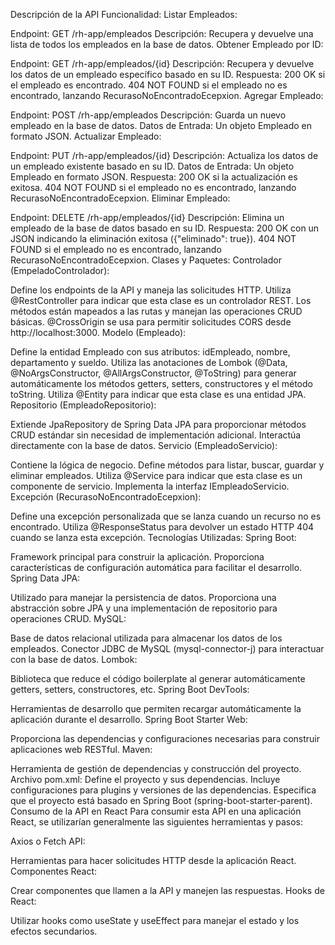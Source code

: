Descripción de la API
Funcionalidad:
Listar Empleados:

Endpoint: GET /rh-app/empleados
Descripción: Recupera y devuelve una lista de todos los empleados en la base de datos.
Obtener Empleado por ID:

Endpoint: GET /rh-app/empleados/{id}
Descripción: Recupera y devuelve los datos de un empleado específico basado en su ID.
Respuesta:
200 OK si el empleado es encontrado.
404 NOT FOUND si el empleado no es encontrado, lanzando RecurasoNoEncontradoEcepxion.
Agregar Empleado:

Endpoint: POST /rh-app/empleados
Descripción: Guarda un nuevo empleado en la base de datos.
Datos de Entrada: Un objeto Empleado en formato JSON.
Actualizar Empleado:

Endpoint: PUT /rh-app/empleados/{id}
Descripción: Actualiza los datos de un empleado existente basado en su ID.
Datos de Entrada: Un objeto Empleado en formato JSON.
Respuesta:
200 OK si la actualización es exitosa.
404 NOT FOUND si el empleado no es encontrado, lanzando RecurasoNoEncontradoEcepxion.
Eliminar Empleado:

Endpoint: DELETE /rh-app/empleados/{id}
Descripción: Elimina un empleado de la base de datos basado en su ID.
Respuesta:
200 OK con un JSON indicando la eliminación exitosa ({"eliminado": true}).
404 NOT FOUND si el empleado no es encontrado, lanzando RecurasoNoEncontradoEcepxion.
Clases y Paquetes:
Controlador (EmpeladoControlador):

Define los endpoints de la API y maneja las solicitudes HTTP.
Utiliza @RestController para indicar que esta clase es un controlador REST.
Los métodos están mapeados a las rutas y manejan las operaciones CRUD básicas.
@CrossOrigin se usa para permitir solicitudes CORS desde http://localhost:3000.
Modelo (Empleado):

Define la entidad Empleado con sus atributos: idEmpleado, nombre, departamento y sueldo.
Utiliza las anotaciones de Lombok (@Data, @NoArgsConstructor, @AllArgsConstructor, @ToString) para generar automáticamente los métodos getters, setters, constructores y el método toString.
Utiliza @Entity para indicar que esta clase es una entidad JPA.
Repositorio (EmpleadoRepositorio):

Extiende JpaRepository de Spring Data JPA para proporcionar métodos CRUD estándar sin necesidad de implementación adicional.
Interactúa directamente con la base de datos.
Servicio (EmpleadoServicio):

Contiene la lógica de negocio.
Define métodos para listar, buscar, guardar y eliminar empleados.
Utiliza @Service para indicar que esta clase es un componente de servicio.
Implementa la interfaz IEmpleadoServicio.
Excepción (RecurasoNoEncontradoEcepxion):

Define una excepción personalizada que se lanza cuando un recurso no es encontrado.
Utiliza @ResponseStatus para devolver un estado HTTP 404 cuando se lanza esta excepción.
Tecnologías Utilizadas:
Spring Boot:

Framework principal para construir la aplicación.
Proporciona características de configuración automática para facilitar el desarrollo.
Spring Data JPA:

Utilizado para manejar la persistencia de datos.
Proporciona una abstracción sobre JPA y una implementación de repositorio para operaciones CRUD.
MySQL:

Base de datos relacional utilizada para almacenar los datos de los empleados.
Conector JDBC de MySQL (mysql-connector-j) para interactuar con la base de datos.
Lombok:

Biblioteca que reduce el código boilerplate al generar automáticamente getters, setters, constructores, etc.
Spring Boot DevTools:

Herramientas de desarrollo que permiten recargar automáticamente la aplicación durante el desarrollo.
Spring Boot Starter Web:

Proporciona las dependencias y configuraciones necesarias para construir aplicaciones web RESTful.
Maven:

Herramienta de gestión de dependencias y construcción del proyecto.
Archivo pom.xml:
Define el proyecto y sus dependencias.
Incluye configuraciones para plugins y versiones de las dependencias.
Especifica que el proyecto está basado en Spring Boot (spring-boot-starter-parent).
Consumo de la API en React
Para consumir esta API en una aplicación React, se utilizarían generalmente las siguientes herramientas y pasos:

Axios o Fetch API:

Herramientas para hacer solicitudes HTTP desde la aplicación React.
Componentes React:

Crear componentes que llamen a la API y manejen las respuestas.
Hooks de React:

Utilizar hooks como useState y useEffect para manejar el estado y los efectos secundarios.
